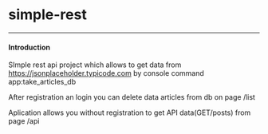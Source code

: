 # simple-rest
---
#### Introduction
SImple rest api project which allows to get data from https://jsonplaceholder.typicode.com by console command  app:take_articles_db

After registration an login you can delete data articles from db on page /list

Aplication allows you without registration  to get API data(GET/posts) from page /api 
